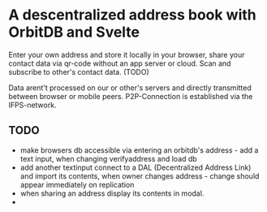 # A descentralized address book with OrbitDB and Svelte

Enter your own address and store it locally in your browser, share your contact data via qr-code without an app server or cloud.
Scan and subscribe to other's contact data. (TODO)

Data arent't processed on our or other's servers and directly transmitted between browser or mobile peers.
P2P-Connection is established via the IFPS-network.

## TODO
- make browsers db accessible via entering an orbitdb's address - add a text input, when changing verifyaddress and load db 
- add another textinput connect to a DAL (Decentralized Address Link) and import its contents, when owner changes address - change should appear immediately on replication 
- when sharing an address display its contents in modal.
- 